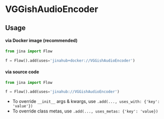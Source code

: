 # VGGishAudioEncoder


## Usage

#### via Docker image (recommended)

```python
from jina import Flow
	
f = Flow().add(uses='jinahub+docker://VGGishAudioEncoder')
```

#### via source code

```python
from jina import Flow
	
f = Flow().add(uses='jinahub://VGGishAudioEncoder')
```

- To override `__init__` args & kwargs, use `.add(..., uses_with: {'key': 'value'})`
- To override class metas, use `.add(..., uses_metas: {'key': 'value})`
